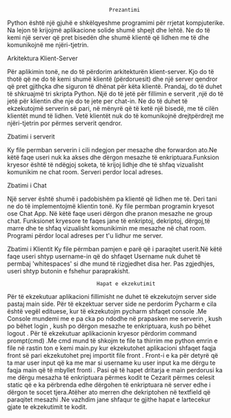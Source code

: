                                       
                                     Prezantimi
                                     
                                     
Python është një gjuhë e shkëlqyeshme programimi për rrjetat kompjuterike. Na lejon të krijojmë aplikacione solide shumë shpejt dhe lehtë. Ne do të kemi një server që pret bisedën dhe shumë klientë që lidhen me të dhe komunikojnë me njëri-tjetrin. 


Arkitektura Klient-Server

Për aplikimin tonë, ne do të përdorim arkitekturën klient-server. Kjo do të thotë që ne do të kemi shumë klientë (përdoruesit) dhe një server qendror që pret gjithçka dhe siguron të dhënat për këta klientë.
Prandaj, do të duhet të shkruajmë tri skripta Python. Një do të jetë për fillimin e serverit ,një do të jetë për klientin dhe nje do te jete per chat-in. Ne do të duhet të ekzekutojmë serverin së pari, në mënyrë që të ketë një bisedë, me të cilën klientët mund të lidhen. Vetë klientët nuk do të komunikojnë drejtpërdrejt me njëri-tjetrin por përmes serverit qendror.


Zbatimi i serverit

Ky file permban serverin i cili ndegjon per mesazhe dhe forwardon ato.Ne këtë faqe useri nuk ka akses dhe dërgon mesazhe të enkriptuara.Funksion kryesor është të ndëgjoj soketa, të krijoj lidhje dhe të shfaq vizualisht komunikim ne chat room. Serveri perdor local adreses.

Zbatimi i Chat

Një server është shumë i padobishëm pa klientë që lidhen me të. Deri tani ne do të implementojmë klientin tonë. 
Ky file permban programin kryesot ose Chat App. Në këtë faqe useri dërgon dhe pranon mesazhe ne group chat. Funksionet kryesore te faqes jane të enkriptoj, dekriptoj, dërgoj,të marre dhe te shfaq vizualisht komunikimin me mesazhe në chat room.  Programi përdor local adreses per t'u lidhur me server.

Zbatimi i Klientit
Ky file përmban pamjen e parë që i paraqitet userit.Në këtë faqe useri shtyp username-in që do shfaqet Username nuk duhet të permbaj 'whitespaces' si dhe mund të rizgjedhet disa her. Pas zgjedhjes, useri shtyp butonin e fshehur paraprakisht.
                                 
                                 Hapat e ekzekutimit


Për të ekzekutuar aplikacioni fillimisht ne duhet të ekzekutojm server side pastaj main side.  Për të ekzektuar server side ne perdorim Pycharm e cila është vegël edituese, kur të ekzekutojm pycharm shfaqet console .Me Console mundemi me e pa cka po ndodhe në prapasken me serverin , kush po bëhet login , kush po dërgon mesazhe te enkriptuara, kush po bëhet logout . Për të ekzekutuar  aplikacionin kryesor  përdorim command prompt(cmd) .Me cmd mund  të shkojm te file ta thirrim me python emrin e file në rastin ton e kemi main.py  kur ekzekutohet aplikacioni shfaqet faqja front së pari  ekzekutohet prej importit  file front . Front-i e ka për detyrë  që ta mar  user input që ka me mar si username ku user input ka me dërgu te faqja main që të mbyllet fronti . Pasi që të  hapet dritarja e main  perdorusi ka me dërgu mesazha të enkriptuara përmes kodit te Cezarit përmes celesit static që e ka përbrenda edhe dërgohen të enkriptuara në server  edhe i dërgon te socet tjera.Atëher ato merren dhe dekriptohen në textfield që paraqitet mesazhi .Ne vazhdim jane shfaqur te gjithe hapat e lartecekur gjate te ekzekutimit te kodit.

